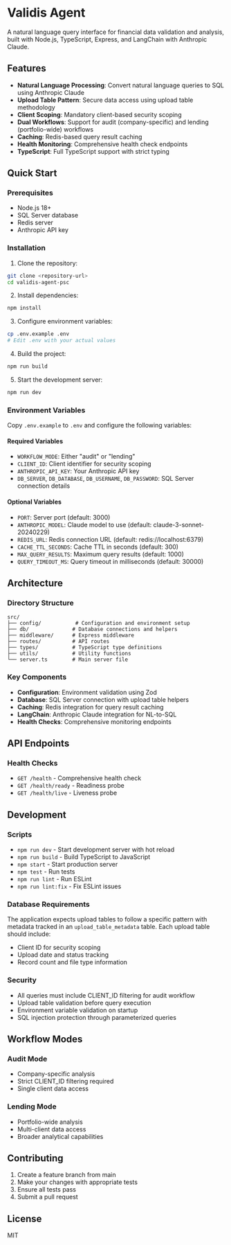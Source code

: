 # Validis Agent

A natural language query interface for financial data validation and analysis, built with Node.js, TypeScript, Express, and LangChain with Anthropic Claude.

## Features

- **Natural Language Processing**: Convert natural language queries to SQL using Anthropic Claude
- **Upload Table Pattern**: Secure data access using upload table methodology
- **Client Scoping**: Mandatory client-based security scoping
- **Dual Workflows**: Support for audit (company-specific) and lending (portfolio-wide) workflows
- **Caching**: Redis-based query result caching
- **Health Monitoring**: Comprehensive health check endpoints
- **TypeScript**: Full TypeScript support with strict typing

## Quick Start

### Prerequisites

- Node.js 18+
- SQL Server database
- Redis server
- Anthropic API key

### Installation

1. Clone the repository:
```bash
git clone <repository-url>
cd validis-agent-psc
```

2. Install dependencies:
```bash
npm install
```

3. Configure environment variables:
```bash
cp .env.example .env
# Edit .env with your actual values
```

4. Build the project:
```bash
npm run build
```

5. Start the development server:
```bash
npm run dev
```

### Environment Variables

Copy `.env.example` to `.env` and configure the following variables:

#### Required Variables
- `WORKFLOW_MODE`: Either "audit" or "lending"
- `CLIENT_ID`: Client identifier for security scoping
- `ANTHROPIC_API_KEY`: Your Anthropic API key
- `DB_SERVER`, `DB_DATABASE`, `DB_USERNAME`, `DB_PASSWORD`: SQL Server connection details

#### Optional Variables
- `PORT`: Server port (default: 3000)
- `ANTHROPIC_MODEL`: Claude model to use (default: claude-3-sonnet-20240229)
- `REDIS_URL`: Redis connection URL (default: redis://localhost:6379)
- `CACHE_TTL_SECONDS`: Cache TTL in seconds (default: 300)
- `MAX_QUERY_RESULTS`: Maximum query results (default: 1000)
- `QUERY_TIMEOUT_MS`: Query timeout in milliseconds (default: 30000)

## Architecture

### Directory Structure

```
src/
├── config/           # Configuration and environment setup
├── db/              # Database connections and helpers
├── middleware/      # Express middleware
├── routes/          # API routes
├── types/           # TypeScript type definitions
├── utils/           # Utility functions
└── server.ts        # Main server file
```

### Key Components

- **Configuration**: Environment validation using Zod
- **Database**: SQL Server connection with upload table helpers
- **Caching**: Redis integration for query result caching
- **LangChain**: Anthropic Claude integration for NL-to-SQL
- **Health Checks**: Comprehensive monitoring endpoints

## API Endpoints

### Health Checks

- `GET /health` - Comprehensive health check
- `GET /health/ready` - Readiness probe
- `GET /health/live` - Liveness probe

## Development

### Scripts

- `npm run dev` - Start development server with hot reload
- `npm run build` - Build TypeScript to JavaScript
- `npm start` - Start production server
- `npm test` - Run tests
- `npm run lint` - Run ESLint
- `npm run lint:fix` - Fix ESLint issues

### Database Requirements

The application expects upload tables to follow a specific pattern with metadata tracked in an `upload_table_metadata` table. Each upload table should include:

- Client ID for security scoping
- Upload date and status tracking
- Record count and file type information

### Security

- All queries must include CLIENT_ID filtering for audit workflow
- Upload table validation before query execution
- Environment variable validation on startup
- SQL injection protection through parameterized queries

## Workflow Modes

### Audit Mode
- Company-specific analysis
- Strict CLIENT_ID filtering required
- Single client data access

### Lending Mode
- Portfolio-wide analysis
- Multi-client data access
- Broader analytical capabilities

## Contributing

1. Create a feature branch from main
2. Make your changes with appropriate tests
3. Ensure all tests pass
4. Submit a pull request

## License

MIT